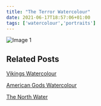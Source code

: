 ```yaml
---
title: "The Terror Watercolour"
date: 2021-06-17T18:57:06+01:00
tags: ['watercolour','portraits']
---
```

![Image 1](/2021-06-17-the-terror-watercolour/terror-portraits-crop-watercolour-painting-steve-beadle-art.png)


## Related Posts

[Vikings Watercolour](/posts/2021-11-12-vikings-watercolour/)

[American Gods Watercolour](/posts/2021-09-20-american-gods-watercolour/)

[The North Water](/posts/2021-11-17-the-north-water/)
